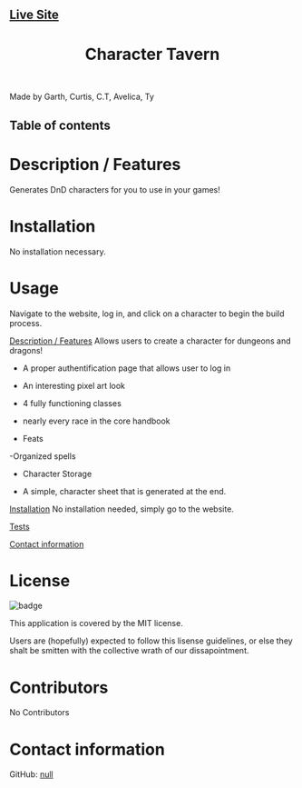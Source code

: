 ## [Live Site](https://character-creator-tavern.herokuapp.com/)

  <h1 align="center">Character Tavern</h1>
  <br />

  Made by Garth, Curtis, C.T, Avelica, Ty
##  Table of contents

  # <a name="description"></a> Description / Features
   Generates DnD characters for you to use in your games!

  # <a name="installation"></a> Installation
   No installation necessary.
  
  # <a name="usage"></a> Usage
   Navigate to the website, log in, and click on a character to begin the build process.
  

[Description / Features](#description)
Allows users to create a character for dungeons and dragons!

- A proper authentification page that allows user to log in

- An interesting pixel art look

- 4 fully functioning classes

- nearly every race in the core handbook

- Feats

-Organized spells 

- Character Storage

- A simple, character sheet that is generated at the end.


[Installation](#installation)
No installation needed, simply go to the website.

[Tests](#test)

[Contact information](#contact)
  # License
  ![badge](https://img.shields.io/badge/license-MIT-red)
  <br />

  This application is covered by the MIT license. 
  
  Users are (hopefully) expected to follow this lisense guidelines, or else they shalt be smitten with the collective wrath of our dissapointment.

  # <a name="contributors"></a> Contributors
   No Contributors
  
  # <a name="contact"></a> Contact information
  GitHub: [null](https://github.com/null)
  <br />
  <br/>

  <!-- Have any questions? feel free to email us -->
      
